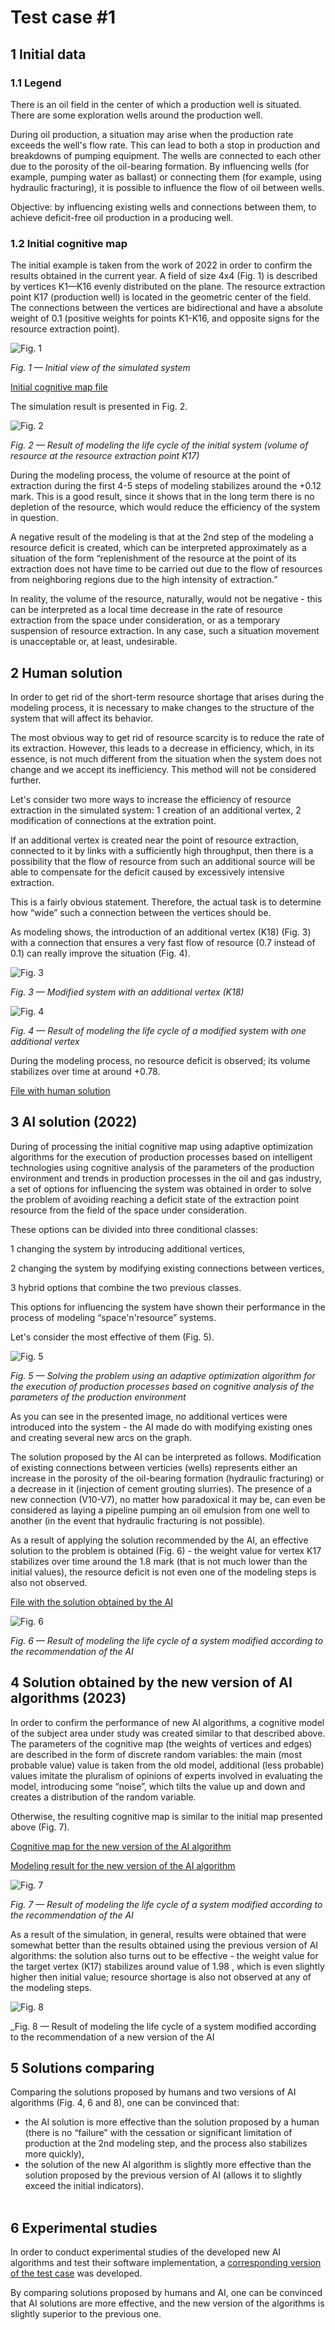 # Test case #1

## 1 Initial data

### 1.1 Legend

There is an oil field in the center of which a production well is situated. There are some exploration wells around the production well.

During oil production, a situation may arise when the production rate exceeds the well's flow rate. This can lead to both a stop in production and breakdowns of pumping equipment. The wells are connected to each other due to the porosity of the oil-bearing formation. By influencing wells (for example, pumping water as ballast) or connecting them (for example, using hydraulic fracturing), it is possible to influence the flow of oil between wells.

Objective: by influencing existing wells and connections between them, to achieve deficit-free oil production in a producing well.

### 1.2 Initial cognitive map

The initial example is taken from the work of 2022 in order to confirm the results obtained in the current year. A field of size 4x4 (Fig. 1) is described by vertices K1—K16 evenly distributed on the plane. The resource extraction point K17 (production well) is located in the geometric center of the field. The connections between the vertices are bidirectional and have a absolute weight of 0.1 (positive weights for points K1-K16, and opposite signs for the resource extraction point).

![Fig. 1](pics/xPic1.png)

_Fig. 1 — Initial view of the simulated system_

[Initial cognitive map file](data/Example1-1Init.cmj)

The simulation result is presented in Fig. 2.

![Fig. 2](pics/xPic2.png)

_Fig. 2 — Result of modeling the life cycle of the initial system (volume of resource at the resource extraction point K17)_

During the modeling process, the volume of resource at the point of extraction during the first 4-5 steps of modeling stabilizes around the +0.12 mark. This is a good result, since it shows that in the long term there is no depletion of the resource, which would reduce the efficiency of the system in question.

A negative result of the modeling is that at the 2nd step of the modeling a resource deficit is created, which can be interpreted approximately as a situation of the form “replenishment of the resource at the point of its extraction does not have time to be carried out due to the flow of resources from neighboring regions due to the high intensity of extraction.”

In reality, the volume of the resource, naturally, would not be negative - this can be interpreted as a local time decrease in the rate of resource extraction from the space under consideration, or as a temporary suspension of resource extraction. In any case, such a situation movement is unacceptable or, at least, undesirable.

## 2 Human solution

In order to get rid of the short-term resource shortage that arises during the modeling process, it is necessary to make changes to the structure of the system that will affect its behavior.

The most obvious way to get rid of resource scarcity is to reduce the rate of its extraction. However, this leads to a decrease in efficiency, which, in its essence, is not much different from the situation when the system does not change and we accept its inefficiency. This method will not be considered further.

Let's consider two more ways to increase the efficiency of resource extraction in the simulated system:
1 creation of an additional vertex,
2 modification of connections at the extration point.

If an additional vertex is created near the point of resource extraction, connected to it by links with a sufficiently high throughput, then there is a possibility that the flow of resource from such an additional source will be able to compensate for the deficit caused by excessively intensive extraction.

This is a fairly obvious statement. Therefore, the actual task is to determine how “wide” such a connection between the vertices should be.

As modeling shows, the introduction of an additional vertex (K18) (Fig. 3) with a connection that ensures a very fast flow of resource (0.7 instead of 0.1) can really improve the situation (Fig. 4).

![Fig. 3](pics/xPic3.png)

_Fig. 3 — Modified system with an additional vertex (K18)_

![Fig. 4](pics/xPic4.png)

_Fig. 4 — Result of modeling the life cycle of a modified system with one additional vertex_

During the modeling process, no resource deficit is observed; its volume stabilizes over time at around +0.78.

[File with human solution](data/Example1-2Human.cmj)

## 3 AI solution (2022)

During of processing the initial cognitive map using adaptive optimization algorithms for the execution of production processes based on intelligent technologies using cognitive analysis of the parameters of the production environment and trends in production processes in the oil and gas industry, a set of options for influencing the system was obtained in order to solve the problem of avoiding reaching a deficit state of the extraction point resource from the field of the space under consideration.

These options can be divided into three conditional classes:

1 changing the system by introducing additional vertices,

2 changing the system by modifying existing connections between vertices,

3 hybrid options that combine the two previous classes.

This options for influencing the system have shown their performance in the process of modeling “space'n'resource” systems.

Let's consider the most effective of them (Fig. 5).

![Fig. 5](pics/xPic5.png)

_Fig. 5 — Solving the problem using an adaptive optimization algorithm for the execution of production processes based on cognitive analysis of the parameters of the production environment_

As you can see in the presented image, no additional vertices were introduced into the system - the AI made do with modifying existing ones and creating several new arcs on the graph.

The solution proposed by the AI can be interpreted as follows. Modification of existing connections between verticies (wells) represents either an increase in the porosity of the oil-bearing formation (hydraulic fracturing) or a decrease in it (injection of cement grouting slurries). The presence of a new connection (V10-V7), no matter how paradoxical it may be, can even be considered as laying a pipeline pumping an oil emulsion from one well to another (in the event that hydraulic fracturing is not possible).

As a result of applying the solution recommended by the AI, an effective solution to the problem is obtained (Fig. 6) - the weight value for vertex K17 stabilizes over time around the 1.8 mark (that is not much lower than the initial values), the resource deficit is not even one of the modeling steps is also not observed.

[File with the solution obtained by the AI](data/Example1-3OldResultsAI.cmj)

![Fig. 6](pics/xPic6.png)

_Fig. 6 — Result of modeling the life cycle of a system modified according to the recommendation of the AI_

## 4 Solution obtained by the new version of AI algorithms (2023)

In order to confirm the performance of new AI algorithms, a cognitive model of the subject area under study was created similar to that described above. The parameters of the cognitive map (the weights of vertices and edges) are described in the form of discrete random variables: the main (most probable value) value is taken from the old model, additional (less probable) values imitate the pluralism of opinions of experts involved in evaluating the model, introducing some “noise”, which tilts the value up and down and creates a distribution of the random variable.

Otherwise, the resulting cognitive map is similar to the initial map presented above (Fig. 7).

[Cognitive map for the new version of the AI algorithm](data/Example1-4Rnd.zip)

[Modeling result for the new version of the AI algorithm](data/Example1-5RndResultsAI.cmj)

![Fig. 7](pics/xPic7.png)

_Fig. 7 — Result of modeling the life cycle of a system modified according to the recommendation of the AI_

As a result of the simulation, in general, results were obtained that were somewhat better than the results obtained using the previous version of AI algorithms: the solution also turns out to be effective - the weight value for the target vertex (K17) stabilizes around value of 1.98 , which is even slightly higher then initial value; resource shortage is also not observed at any of the modeling steps.

![Fig. 8](pics/xPic8.png)

_Fig. 8 — Result of modeling the life cycle of a system modified according to the recommendation of a new version of the AI

## 5 Solutions comparing 

Comparing the solutions proposed by humans and two versions of AI algorithms (Fig. 4, 6 and 8), one can be convinced that:
- the AI solution is more effective than the solution proposed by a human (there is no “failure” with the cessation or significant limitation of production at the 2nd modeling step, and the process also stabilizes more quickly),
- the solution of the new AI algorithm is slightly more effective than the solution proposed by the previous version of AI (allows it to slightly exceed the initial indicators).
<br><br>

## 6 Experimental studies

In order to conduct experimental studies of the developed new AI algorithms and test their software implementation, a [corresponding version of the test case](data/Example1.zip) was developed.

By comparing solutions proposed by humans and AI, one can be convinced that AI solutions are more effective, and the new version of the algorithms is slightly superior to the previous one.